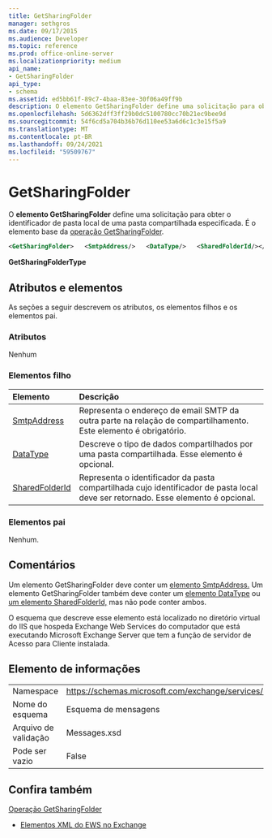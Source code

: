 ```yaml
---
title: GetSharingFolder
manager: sethgros
ms.date: 09/17/2015
ms.audience: Developer
ms.topic: reference
ms.prod: office-online-server
ms.localizationpriority: medium
api_name:
- GetSharingFolder
api_type:
- schema
ms.assetid: ed5bb61f-89c7-4baa-83ee-30f06a49ff9b
description: O elemento GetSharingFolder define uma solicitação para obter o identificador de pasta local de uma pasta compartilhada especificada. É o elemento base da operação GetSharingFolder.
ms.openlocfilehash: 5d6362dff3ff29b0dc5100780cc70b21ec9bee9d
ms.sourcegitcommit: 54f6cd5a704b36b76d110ee53a6d6c1c3e15f5a9
ms.translationtype: MT
ms.contentlocale: pt-BR
ms.lasthandoff: 09/24/2021
ms.locfileid: "59509767"
---
```

# <a name="getsharingfolder"></a>GetSharingFolder

O **elemento GetSharingFolder** define uma solicitação para obter o identificador de pasta local de uma pasta compartilhada especificada. É o elemento base da [operação GetSharingFolder](getsharingfolder-operation.md).
  
```xml
<GetSharingFolder>   <SmtpAddress/>   <DataType/>   <SharedFolderId/></GetSharingFolder>
```

 **GetSharingFolderType**
## <a name="attributes-and-elements"></a>Atributos e elementos

As seções a seguir descrevem os atributos, os elementos filhos e os elementos pai.
  
### <a name="attributes"></a>Atributos

Nenhum
  
### <a name="child-elements"></a>Elementos filho

|**Elemento**|**Descrição**|
|:-----|:-----|
|[SmtpAddress](smtpaddress.md) <br/> |Representa o endereço de email SMTP da outra parte na relação de compartilhamento. Este elemento é obrigatório.  <br/> |
|[DataType](datatype.md) <br/> |Descreve o tipo de dados compartilhados por uma pasta compartilhada. Esse elemento é opcional.  <br/> |
|[SharedFolderId](sharedfolderid.md) <br/> |Representa o identificador da pasta compartilhada cujo identificador de pasta local deve ser retornado. Esse elemento é opcional.  <br/> |
   
### <a name="parent-elements"></a>Elementos pai

Nenhum.
  
## <a name="remarks"></a>Comentários

Um elemento GetSharingFolder deve conter um [elemento SmtpAddress.](smtpaddress.md) Um elemento GetSharingFolder também deve conter um [elemento DataType](datatype.md) ou [um elemento SharedFolderId,](sharedfolderid.md) mas não pode conter ambos. 
  
O esquema que descreve esse elemento está localizado no diretório virtual do IIS que hospeda Exchange Web Services do computador que está executando Microsoft Exchange Server que tem a função de servidor de Acesso para Cliente instalada.
  
## <a name="element-information"></a>Elemento de informações

|||
|:-----|:-----|
|Namespace  <br/> |https://schemas.microsoft.com/exchange/services/2006/messages  <br/> |
|Nome do esquema  <br/> |Esquema de mensagens  <br/> |
|Arquivo de validação  <br/> |Messages.xsd  <br/> |
|Pode ser vazio  <br/> |False  <br/> |
   
## <a name="see-also"></a>Confira também



[Operação GetSharingFolder](getsharingfolder-operation.md)


- [Elementos XML do EWS no Exchange](ews-xml-elements-in-exchange.md)

